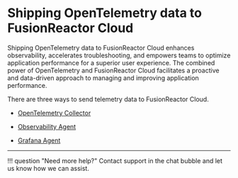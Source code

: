 # Shipping OpenTelemetry data to FusionReactor Cloud


Shipping OpenTelemetry data to FusionReactor Cloud enhances observability, accelerates troubleshooting, and empowers teams to optimize application performance for a superior user experience. The combined power of OpenTelemetry and FusionReactor Cloud facilitates a proactive and data-driven approach to managing and improving application performance.


There are three ways to send telemetry data to FusionReactor Cloud. 


* [OpenTelemetry Collector](/frdocs/Monitor-your-data/OpenTelemetry/Shipping/Collector/)


* [Observability Agent](/frdocs/Monitor-your-data/OpenTelemetry/Shipping/Observability-agent/)


* [Grafana Agent](/frdocs/Monitor-your-data/OpenTelemetry/Shipping/Grafana-agent/)

___


!!! question "Need more help?"
    Contact support in the chat bubble and let us know how we can assist.